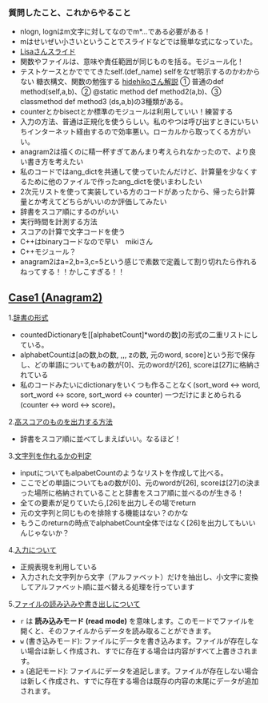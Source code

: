 ### 質問したこと、これからやること
* nlogn, lognはm文字に対してなのでm*...である必要がある！
* mはせいぜい小さいということでスライドなどでは簡単な式になっていた。
* [Lisaさんスライド](https://docs.google.com/presentation/d/1Es2mCnJ96kmXD0l1hVTFM-dMXnKdmYvbJkJUz-S_4DY/edit?slide=id.g35f167706f1_0_251#slide=id.g35f167706f1_0_251)
* 関数やファイルは、意味や責任範囲が同じものを括る。モジュール化！
* テストケースとかででてきたself.(def_name) selfをなぜ明示するのかわからない
  糖衣構文、関数の勉強する
  [hidehikoさん解説]()
  ① 普通のdef method(self,a,b)、② @static method def method2(a,b)、③ classmethod def method3 (ds,a,b)の3種類がある。
* counterとかbisectとか標準のモジュールは利用していい！練習する
* 入力の方法、普通は正規化を使うらしい。私のやつは呼び出すときにいちいちインターネット経由するので効率悪い。ローカルから取ってくる方がいい。
* anagram2は描くのに精一杯すぎてあんまり考えられなかったので、より良い書き方を考えたい
* 私のコードではang_dictを共通して使っていたんだけど、計算量を少なくするために他のファイルで作ったang_dictを使いまわしたい
* 2次元リストを使って実装している方のコードがあったから、帰ったら計算量とか考えてどちらがいいのか評価してみたい
* 辞書をスコア順にするのがいい
* 実行時間を計測する方法
* スコアの計算で文字コードを使う
* C++はbinaryコードなので早い　mikiさん
* C++モジュール？
* anagram2はa=2,b=3,c=5という感じで素数で定義して割り切れたら作れるねってする！！かしこすぎる！！


## [Case1 (Anagram2)](https://github.com/Rei-0a/STEP/blob/main/01_Anagram/Anagram_02.py)

1.[辞書の形式](https://github.com/Rei-0a/STEP/blob/main/01_Anagram/Anagram_02.py#L31)

* countedDictionaryを[[alphabetCount]*wordの数]の形式の二重リストにしている。
* alphabetCountは[aの数,bの数, ,,, zの数, 元のword, score]という形で保存し、どの単語についてもaの数が[0]、元のwordが[26], scoreは[27]に格納されている
* 私のコードみたいにdictionaryをいくつも作ることなく(sort_word <-> word, sort_word <-> score, sort_word <-> counter) 一つだけにまとめられる(counter <-> word <-> score)。

2.[高スコアのものを出力する方法](https://github.com/Rei-0a/STEP/blob/main/01_Anagram/Anagram_02.py#L47)
* 辞書をスコア順に並べてしまえばいい。なるほど！

3.[文字列を作れるかの判定](https://github.com/Rei-0a/STEP/blob/main/01_Anagram/Anagram_02.py#L52)
* inputについてもalpabetCountのようなリストを作成して比べる。
* ここでどの単語についてもaの数が[0]、元のwordが[26], scoreは[27]の決まった場所に格納されていることと辞書をスコア順に並べるのが生きる！
* 全ての要素が足りていたら,[26]を出力しその場でreturn
* 元の文字列と同じものを排除する機能はない？のかな
* もうこのreturnの時点でalphabetCount全体ではなく[26]を出力してもいいんじゃないか？

4.[入力について](https://github.com/Rei-0a/STEP/blob/main/01_Anagram/Anagram_02.py#L84)
* 正規表現を利用している
* 入力された文字列から文字（アルファベット）だけを抽出し、小文字に変換してアルファベット順に並べ替える処理を行っています

5.[ファイルの読み込みや書き出しについて](https://github.com/Rei-0a/STEP/blob/main/01_Anagram/Anagram_02.py#L25)
* `r` は **読み込みモード (read mode)** を意味します。このモードでファイルを開くと、そのファイルからデータを読み取ることができます。
* `w` (書き込みモード): ファイルにデータを書き込みます。ファイルが存在しない場合は新しく作成され、すでに存在する場合は内容がすべて上書きされます。
* `a` (追記モード): ファイルにデータを追記します。ファイルが存在しない場合は新しく作成され、すでに存在する場合は既存の内容の末尾にデータが追加されます。
